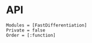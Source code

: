 # API

```@autodocs
Modules = [FastDifferentiation]
Private = false
Order = [:function]
```

```@index
```